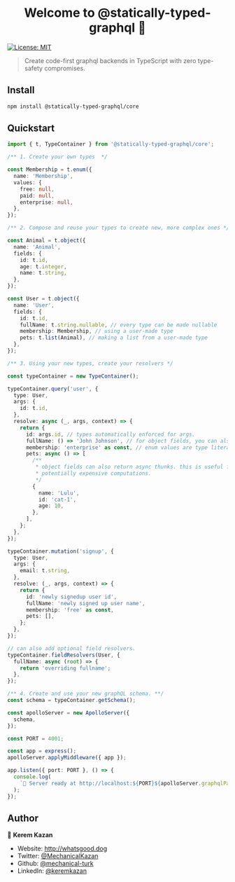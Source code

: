 <h1 align="center">Welcome to @statically-typed-graphql 👋</h1>
<p>
  <!-- TODO: add docs and enable this <a href="this is the project documentation url" target="_blank">
    <img alt="Documentation" src="https://img.shields.io/badge/documentation-yes-brightgreen.svg" />
  </a> -->
  <a href="#" target="_blank">
    <img alt="License: MIT" src="https://img.shields.io/badge/License-MIT-yellow.svg" />
  </a>
</p>

> Create code-first graphql backends in TypeScript with zero type-safety compromises.

<!-- ### 🏠 [Homepage](this is the project homepage)

### ✨ [Demo](this is the project demo url) -->

<!-- // TODO: Write a motivation section -->
<!-- // TODO: copy the readme to the core package -->

## Install

```sh
npm install @statically-typed-graphql/core
```

## Quickstart

```ts
import { t, TypeContainer } from '@statically-typed-graphql/core';

/** 1. Create your own types  */

const Membership = t.enum({
  name: 'Membership',
  values: {
    free: null,
    paid: null,
    enterprise: null,
  },
});

/** 2. Compose and reuse your types to create new, more complex ones */

const Animal = t.object({
  name: 'Animal',
  fields: {
    id: t.id,
    age: t.integer,
    name: t.string,
  },
});

const User = t.object({
  name: 'User',
  fields: {
    id: t.id,
    fullName: t.string.nullable, // every type can be made nullable
    membership: Membership, // using a user-made type
    pets: t.list(Animal), // making a list from a user-made type
  },
});

/** 3. Using your new types, create your resolvers */

const typeContainer = new TypeContainer();

typeContainer.query('user', {
  type: User,
  args: {
    id: t.id,
  },
  resolve: async (_, args, context) => {
    return {
      id: args.id, // types automatically enforced for args.
      fullName: () => 'John Johnson', // for object fields, you can also return thunks
      membership: 'enterprise' as const, // enum values are type literals
      pets: async () => [
        /**
         * object fields can also return async thunks. this is useful for
         * potentially expensive computations.
         */
        {
          name: 'Lulu',
          id: 'cat-1',
          age: 10,
        },
      ],
    };
  },
});

typeContainer.mutation('signup', {
  type: User,
  args: {
    email: t.string,
  },
  resolve: (_, args, context) => {
    return {
      id: 'newly signedup user id',
      fullName: 'newly signed up user name',
      membership: 'free' as const,
      pets: [],
    };
  },
});

// can also add optional field resolvers.
typeContainer.fieldResolvers(User, {
  fullName: async (root) => {
    return 'overriding fullname';
  },
});

/** 4. Create and use your new graphQL schema. **/
const schema = typeContainer.getSchema();

const apolloServer = new ApolloServer({
  schema,
});

const PORT = 4001;

const app = express();
apolloServer.applyMiddleware({ app });

app.listen({ port: PORT }, () => {
  console.log(
    `🚀 Server ready at http://localhost:${PORT}${apolloServer.graphqlPath}`,
  );
});
```

<!-- TODO: add images ![Code autocompletion for resolvers](https://i.ibb.co/8sNb25r/auto-complete-2.png) -->

## Author

👤 **Kerem Kazan**

- Website: http://whatsgood.dog <!-- TODO: make this https, and actually put something up there  -->
- Twitter: [@MechanicalKazan](https://twitter.com/MechanicalKazan)
- Github: [@mechanical-turk](https://github.com/mechanical-turk)
- LinkedIn: [@keremkazan](https://linkedin.com/in/keremkazan)

